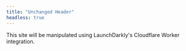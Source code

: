 ```yaml
---
title: "Unchanged Header"
headless: true
---
```


This site will be manipulated using LaunchDarkly's Cloudflare Worker integration.
